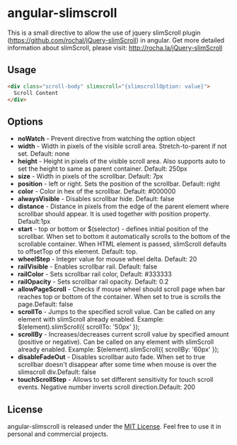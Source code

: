 angular-slimscroll
==================
This is a small directive to allow the use of jquery slimScroll plugin (https://github.com/rochal/jQuery-slimScroll) in angular.
Get more detailed information about slimScroll, please visit: http://rocha.la/jQuery-slimScroll

Usage
------------

```html
<div class="scroll-body" slimscroll="{slimscrollOption: value}">
  Scroll Content
</div>
```

Options
-------
* **noWatch** - Prevent directive from watching the option object
* **width** - Width in pixels of the visible scroll area. Stretch-to-parent if not set. Default: none
* **height** - Height in pixels of the visible scroll area. Also supports auto to set the height to same as parent container. Default: 250px
* **size** - Width in pixels of the scrollbar. Default: 7px
* **position** - left or right. Sets the position of the scrollbar. Default: right
* **color** - Color in hex of the scrollbar. Default: #000000
* **alwaysVisible** - Disables scrollbar hide. Default: false
* **distance** - Distance in pixels from the edge of the parent element where scrollbar should appear. It is used together with position property. Default:1px
* **start** - top or bottom or $(selector) - defines initial position of the scrollbar. When set to bottom it automatically scrolls to the bottom of the scrollable container. When HTML element is passed, slimScroll defaults to offsetTop of this element. Default: top.
* **wheelStep** - Integer value for mouse wheel delta. Default: 20
* **railVisible** - Enables scrollbar rail. Default: false
* **railColor** - Sets scrollbar rail color, Default: #333333
* **railOpacity** - Sets scrollbar rail opacity. Default: 0.2
* **allowPageScroll** - Checks if mouse wheel should scroll page when bar reaches top or bottom of the container. When set to true is scrolls the page.Default: false
* **scrollTo** - Jumps to the specified scroll value. Can be called on any element with slimScroll already enabled. Example: $(element).slimScroll({ scrollTo: '50px' });
* **scrollBy** - Increases/decreases current scroll value by specified amount (positive or negative). Can be called on any element with slimScroll already enabled. Example: $(element).slimScroll({ scrollBy: '60px' });
* **disableFadeOut** - Disables scrollbar auto fade. When set to true scrollbar doesn't disappear after some time when mouse is over the slimscroll div.Default: false
* **touchScrollStep** - Allows to set different sensitivity for touch scroll events. Negative number inverts scroll direction.Default: 200

License
-------
angular-slimscroll is released under the [MIT License](http://en.wikipedia.org/wiki/MIT_License). Feel free to use it in personal and commercial projects.
